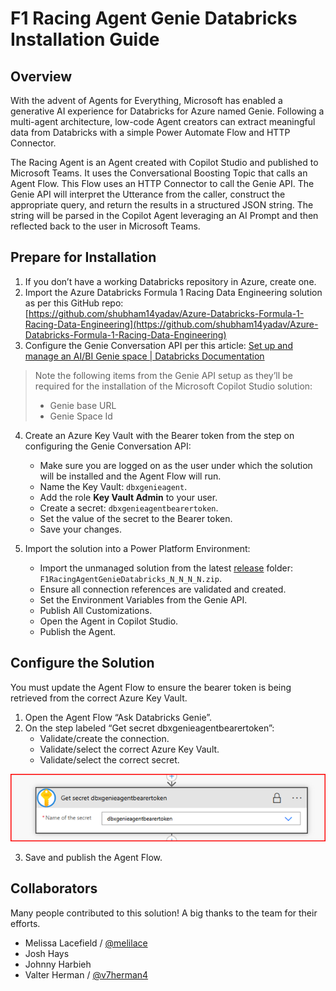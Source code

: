 # F1 Racing Agent Genie Databricks Installation Guide

## Overview

With the advent of Agents for Everything, Microsoft has enabled a generative AI experience for Databricks for Azure named Genie. Following a multi-agent architecture, low-code Agent creators can extract meaningful data from Databricks with a simple Power Automate Flow and HTTP Connector.

The Racing Agent is an Agent created with Copilot Studio and published to Microsoft Teams. It uses the Conversational Boosting Topic that calls an Agent Flow. This Flow uses an HTTP Connector to call the Genie API. The Genie API will interpret the Utterance from the caller, construct the appropriate query, and return the results in a structured JSON string. The string will be parsed in the Copilot Agent leveraging an AI Prompt and then reflected back to the user in Microsoft Teams.

## Prepare for Installation

1. If you don’t have a working Databricks repository in Azure, create one.
2. Import the Azure Databricks Formula 1 Racing Data Engineering solution as per this GitHub repo:  
   [https://github.com/shubham14yadav/Azure-Databricks-Formula-1-Racing-Data-Engineering](https://github.com/shubham14yadav/Azure-Databricks-Formula-1-Racing-Data-Engineering)
3. Configure the Genie Conversation API per this article: [Set up and manage an AI/BI Genie space | Databricks Documentation](https://docs.databricks.com/aws/en/genie/set-up)

> Note the following items from the Genie API setup as they’ll be required for the installation of the Microsoft Copilot Studio solution:
> - Genie base URL
> - Genie Space Id

4. Create an Azure Key Vault with the Bearer token from the step on configuring the Genie Conversation API:
   - Make sure you are logged on as the user under which the solution will be installed and the Agent Flow will run.
   - Name the Key Vault: `dbxgenieagent`.
   - Add the role **Key Vault Admin** to your user.
   - Create a secret: `dbxgenieagentbearertoken`.
   - Set the value of the secret to the Bearer token.
   - Save your changes.

5. Import the solution into a Power Platform Environment:
   - Import the unmanaged solution from the latest [release](https://github.com/v7herman4/Copilot-and-Genie/releases) folder: `F1RacingAgentGenieDatabricks_N_N_N_N.zip`.
   - Ensure all connection references are validated and created.
   - Set the Environment Variables from the Genie API.
   - Publish All Customizations.
   - Open the Agent in Copilot Studio.
   - Publish the Agent.

## Configure the Solution

You must update the Agent Flow to ensure the bearer token is being retrieved from the correct Azure Key Vault.

1. Open the Agent Flow “Ask Databricks Genie”.
2. On the step labeled “Get secret dbxgenieagentbearertoken”:
   - Validate/create the connection.
   - Validate/select the correct Azure Key Vault.
   - Validate/select the correct secret.

![Figure 0‑1](documentation/image/dbxgenieagent-img-0.png)

3. Save and publish the Agent Flow.

## Collaborators

Many people contributed to this solution! A big thanks to the team for their efforts.

- Melissa Lacefield / [@melilace](https://github.com/melilace)
- Josh Hays
- Johnny Harbieh
- Valter Herman / [@v7herman4](https://github.com/v7herman4)
